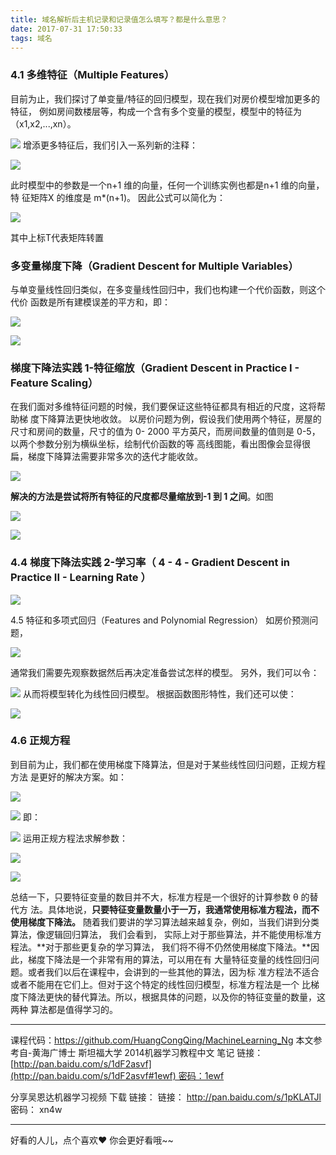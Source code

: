 ```yaml
---
title: 域名解析后主机记录和记录值怎么填写？都是什么意思？
date: 2017-07-31 17:50:33
tags: 域名
---
```


### 4.1 多维特征（Multiple Features）

目前为止，我们探讨了单变量/特征的回归模型，现在我们对房价模型增加更多的特征，
例如房间数楼层等，构成一个含有多个变量的模型，模型中的特征为（x1,x2,...,xn）。

<!-- more -->
![](http://upload-images.jianshu.io/upload_images/4340772-1f191d21e55d98f4.png?imageMogr2/auto-orient/strip%7CimageView2/2/w/1240)
增添更多特征后，我们引入一系列新的注释：

![](http://upload-images.jianshu.io/upload_images/4340772-180da621f43c6f22.png?imageMogr2/auto-orient/strip%7CimageView2/2/w/1240)


此时模型中的参数是一个n+1 维的向量，任何一个训练实例也都是n+1 维的向量，特
征矩阵X 的维度是 m*(n+1)。 因此公式可以简化为：


![](http://upload-images.jianshu.io/upload_images/4340772-edc2e9392908307f.png?imageMogr2/auto-orient/strip%7CimageView2/2/w/1240)

其中上标T代表矩阵转置

### 多变量梯度下降（Gradient Descent for Multiple Variables）
与单变量线性回归类似，在多变量线性回归中，我们也构建一个代价函数，则这个代价
函数是所有建模误差的平方和，即：


![](http://upload-images.jianshu.io/upload_images/4340772-5f313742fbd494bc.png?imageMogr2/auto-orient/strip%7CimageView2/2/w/1240)


![](http://upload-images.jianshu.io/upload_images/4340772-5af73912ae8d57b5.png?imageMogr2/auto-orient/strip%7CimageView2/2/w/1240)


### 梯度下降法实践 1-特征缩放（Gradient Descent in Practice I - Feature Scaling）

在我们面对多维特征问题的时候，我们要保证这些特征都具有相近的尺度，这将帮助梯
度下降算法更快地收敛。
以房价问题为例，假设我们使用两个特征，房屋的尺寸和房间的数量，尺寸的值为 0-
2000 平方英尺，而房间数量的值则是 0-5，以两个参数分别为横纵坐标，绘制代价函数的等
高线图能，看出图像会显得很扁，梯度下降算法需要非常多次的迭代才能收敛。

![](http://upload-images.jianshu.io/upload_images/4340772-b30d7a4626a448a8.png?imageMogr2/auto-orient/strip%7CimageView2/2/w/1240)

**解决的方法是尝试将所有特征的尺度都尽量缩放到-1 到 1 之间**。如图


![](http://upload-images.jianshu.io/upload_images/4340772-af0656dc9495c189.png?imageMogr2/auto-orient/strip%7CimageView2/2/w/1240)



![](http://upload-images.jianshu.io/upload_images/4340772-18c515d38ca48058.png?imageMogr2/auto-orient/strip%7CimageView2/2/w/1240)

### 4.4 梯度下降法实践 2-学习率（ 4 - 4 - Gradient Descent in Practice II - Learning Rate ）


![](http://upload-images.jianshu.io/upload_images/4340772-90190186d51141a6.png?imageMogr2/auto-orient/strip%7CimageView2/2/w/1240)

4.5 特征和多项式回归（Features and Polynomial Regression）
如房价预测问题，

![](http://upload-images.jianshu.io/upload_images/4340772-b18672f4255bf463.png?imageMogr2/auto-orient/strip%7CimageView2/2/w/1240)

通常我们需要先观察数据然后再决定准备尝试怎样的模型。 另外，我们可以令：


![](http://upload-images.jianshu.io/upload_images/4340772-7477d879ce940fb4.png?imageMogr2/auto-orient/strip%7CimageView2/2/w/1240)
从而将模型转化为线性回归模型。
根据函数图形特性，我们还可以使：

![](http://upload-images.jianshu.io/upload_images/4340772-d2deb364c6247051.png?imageMogr2/auto-orient/strip%7CimageView2/2/w/1240)

### 4.6 正规方程
到目前为止，我们都在使用梯度下降算法，但是对于某些线性回归问题，正规方程方法
是更好的解决方案。如：

![](http://upload-images.jianshu.io/upload_images/4340772-2e46b29c3f743adb.png?imageMogr2/auto-orient/strip%7CimageView2/2/w/1240)


![](http://upload-images.jianshu.io/upload_images/4340772-a7cf37ccc37d368a.png?imageMogr2/auto-orient/strip%7CimageView2/2/w/1240)
即：

![](http://upload-images.jianshu.io/upload_images/4340772-f2c0392a7e2d81ad.png?imageMogr2/auto-orient/strip%7CimageView2/2/w/1240)
运用正规方程法求解参数：

![](http://upload-images.jianshu.io/upload_images/4340772-4efdfb007caab334.png?imageMogr2/auto-orient/strip%7CimageView2/2/w/1240)


![](http://upload-images.jianshu.io/upload_images/4340772-2acc7854d7bc1022.png?imageMogr2/auto-orient/strip%7CimageView2/2/w/1240)

总结一下，只要特征变量的数目并不大，标准方程是一个很好的计算参数 θ 的替代方
法。具体地说，**只要特征变量数量小于一万，我通常使用标准方程法，而不使用梯度下降法。**
随着我们要讲的学习算法越来越复杂，例如，当我们讲到分类算法，像逻辑回归算法，
我们会看到， 实际上对于那些算法，并不能使用标准方程法。**对于那些更复杂的学习算法，
我们将不得不仍然使用梯度下降法。**因此，梯度下降法是一个非常有用的算法，可以用在有
大量特征变量的线性回归问题。或者我们以后在课程中，会讲到的一些其他的算法，因为标
准方程法不适合或者不能用在它们上。但对于这个特定的线性回归模型，标准方程法是一个
比梯度下降法更快的替代算法。所以，根据具体的问题，以及你的特征变量的数量，这两种
算法都是值得学习的。



---
课程代码：https://github.com/HuangCongQing/MachineLearning_Ng
本文参考自-黄海广博士 斯坦福大学 2014机器学习教程中文 笔记
链接：[http://pan.baidu.com/s/1dF2asvf](http://pan.baidu.com/s/1dF2asvf#1ewf) 密码：1ewf

分享吴恩达机器学习视频 下载 链接： 
链接： http://pan.baidu.com/s/1pKLATJl 密码： xn4w

---
好看的人儿，点个喜欢❤ 你会更好看哦~~
